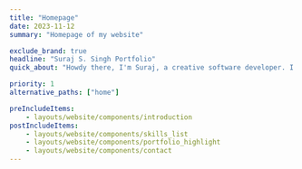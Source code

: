 ```yaml
---
title: "Homepage"
date: 2023-11-12
summary: "Homepage of my website"

exclude_brand: true
headline: "Suraj S. Singh Portfolio"
quick_about: "Howdy there, I'm Suraj, a creative software developer. I focus on creating engaging games and interactive media that not only entertains but also educates. My guiding vision is to make knowledge accessible to all. As a lifelong learner, developer, and educator, I am driven to develop engaging interactive learning tools that simplifies complex concepts and builds meaningful connections between people and the content they are learning. Whether it is through video games, interactive websites, or online articles, I want to be at the forefront of sharing what we know."

priority: 1
alternative_paths: ["home"]

preIncludeItems:
    - layouts/website/components/introduction
postIncludeItems:
    - layouts/website/components/skills_list
    - layouts/website/components/portfolio_highlight
    - layouts/website/components/contact
---
```

